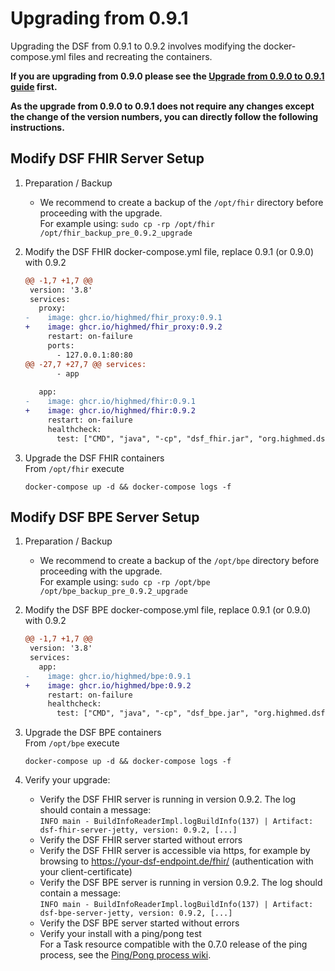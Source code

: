 # Upgrading from 0.9.1
Upgrading the DSF from 0.9.1 to 0.9.2 involves modifying the docker-compose.yml files and recreating the containers.

**If you are upgrading from 0.9.0 please see the [Upgrade from 0.9.0 to 0.9.1 guide](upgradeFrom90) first.**

**As the upgrade from 0.9.0 to 0.9.1 does not require any changes except the change of the version numbers, you can directly follow the following instructions.**

## Modify DSF FHIR Server Setup
1. Preparation / Backup
    * We recommend to create a backup of the `/opt/fhir` directory before proceeding with the upgrade.  
    For example using: `sudo cp -rp /opt/fhir /opt/fhir_backup_pre_0.9.2_upgrade`

1. Modify the DSF FHIR docker-compose.yml file, replace 0.9.1 (or 0.9.0) with 0.9.2
    ```diff
    @@ -1,7 +1,7 @@
     version: '3.8'
     services:
       proxy:
    -    image: ghcr.io/highmed/fhir_proxy:0.9.1
    +    image: ghcr.io/highmed/fhir_proxy:0.9.2
         restart: on-failure
         ports:
           - 127.0.0.1:80:80
    @@ -27,7 +27,7 @@ services:
           - app
     
       app:
    -    image: ghcr.io/highmed/fhir:0.9.1
    +    image: ghcr.io/highmed/fhir:0.9.2
         restart: on-failure
         healthcheck:
           test: ["CMD", "java", "-cp", "dsf_fhir.jar", "org.highmed.dsf.fhir.StatusClient"]
    ```

1. Upgrade the DSF FHIR containers  
    From `/opt/fhir` execute  
    ```
    docker-compose up -d && docker-compose logs -f
    ```

## Modify DSF BPE Server Setup
1. Preparation / Backup
    * We recommend to create a backup of the `/opt/bpe` directory before proceeding with the upgrade.  
    For example using: `sudo cp -rp /opt/bpe /opt/bpe_backup_pre_0.9.2_upgrade`

1. Modify the DSF BPE docker-compose.yml file, replace 0.9.1 (or 0.9.0) with 0.9.2
    ```diff
    @@ -1,7 +1,7 @@
     version: '3.8'
     services:
       app:
    -    image: ghcr.io/highmed/bpe:0.9.1
    +    image: ghcr.io/highmed/bpe:0.9.2
         restart: on-failure
         healthcheck:
           test: ["CMD", "java", "-cp", "dsf_bpe.jar", "org.highmed.dsf.bpe.StatusClient"]
    ```

1. Upgrade the DSF BPE containers  
    From `/opt/bpe` execute  
    ```
    docker-compose up -d && docker-compose logs -f
    ```

1. Verify your upgrade:
    * Verify the DSF FHIR server is running in version 0.9.2. The log should contain a message:  
        `INFO main - BuildInfoReaderImpl.logBuildInfo(137) | Artifact: dsf-fhir-server-jetty, version: 0.9.2, [...]`
    * Verify the DSF FHIR server started without errors
    * Verify the DSF FHIR server is accessible via https, for example by browsing to https://your-dsf-endpoint.de/fhir/ (authentication with your client-certificate)
    * Verify the DSF BPE server is running in version 0.9.2. The log should contain a message:  
        `INFO main - BuildInfoReaderImpl.logBuildInfo(137) | Artifact: dsf-bpe-server-jetty, version: 0.9.2, [...]`
    * Verify the DSF BPE server started without errors
    * Verify your install with a ping/pong test  
        For a Task resource compatible with the 0.7.0 release of the ping process, see the [Ping/Pong process wiki](https://github.com/highmed/highmed-processes/wiki/Process-Ping-Start-v0.7.0).  